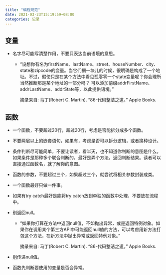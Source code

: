 ```yaml
---
title: "编程规范"
date: 2021-03-23T15:19:59+08:00
categories: 记录
---
```


## 变量

- 名字尽可能写清楚作用，不要只表达当前语境的意思。

  - “设想你有名为firstName、lastName、street、houseNumber、city、state和zipcode的变量。当它们搁一块儿的时候，很明确是构成了一个地址。不过，假使只是在某个方法中看见孤零零一个state变量呢？你会理所当然推断那是某个地址的一部分吗？
    可以添加前缀addrFirstName、addrLastName、addrState等，以此提供语境。”

    摘录来自: 马丁(Robert C. Martin). “86-代码整洁之道。” Apple Books. 

## 函数

- 一个函数，不要超过20行，超过20行，考虑是否能拆分成多个函数。

- 不要两层以上的嵌套语句，如果有，考虑是否可以拆分逻辑，或者换种设计。

- 条件判断尽可能简单，不要让读者，看半天，也不知道你判断的意图是什么。如果条件是那种多个联合判断的，最好是弄个方法，返回判断结果。读者可以直接通过函数名，就了解你的意图。

- 函数的参数，不要超过三个，如果超过三个，就尝试将相关参数封装成类。

- 一个函数最好只做一件事。

- 如果有try catch最好是能将try catch放到单独的函数中处理，不要放在流程中。

- 别返回null。

  - “如果你打算在方法中返回null值，不如抛出异常，或是返回特例对象。如果你在调用某个第三方API中可能返回null值的方法，可以考虑用新方法打包这个方法，在新方法中抛出异常或返回特例对象。”

    摘录来自: 马丁(Robert C. Martin). “86-代码整洁之道。” Apple Books. 

- 别传递null值。
- 函数先判断要使用的变量是否会异常。